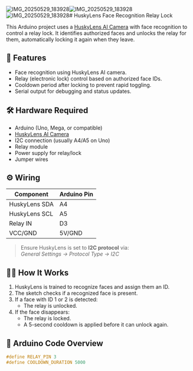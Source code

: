 ![IMG_20250529_183928](https://github.com/user-attachments/assets/c752d6a8-b048-4f54-90b1-becba405593c)![IMG_20250529_183928](https://github.com/user-attachments/assets/957601a2-3751-48bd-a215-9d49b7f53721)![IMG_20250529_183928](https://github.com/user-attachments/assets/72089270-5575-4a99-a87f-5df2b02fc0e9)# HuskyLens Face Recognition Relay Lock

This Arduino project uses a [HuskyLens AI Camera](https://www.dfrobot.com/product-1922.html) with face recognition to control a relay lock. It identifies authorized faces and unlocks the relay for them, automatically locking it again when they leave.

## 🧠 Features

- Face recognition using HuskyLens AI camera.
- Relay (electronic lock) control based on authorized face IDs.
- Cooldown period after locking to prevent rapid toggling.
- Serial output for debugging and status updates.

## 🛠️ Hardware Required

- Arduino (Uno, Mega, or compatible)
- [HuskyLens AI Camera](https://www.dfrobot.com/product-1922.html)
- I2C connection (usually A4/A5 on Uno)
- Relay module
- Power supply for relay/lock
- Jumper wires

## ⚙️ Wiring

| Component    | Arduino Pin |
|--------------|--------------|
| HuskyLens SDA | A4           |
| HuskyLens SCL | A5           |
| Relay IN     | D3           |
| VCC/GND      | 5V/GND       |

> Ensure HuskyLens is set to **I2C protocol** via:  
> *General Settings → Protocol Type → I2C*

## 🧑‍💻 How It Works

1. HuskyLens is trained to recognize faces and assign them an ID.
2. The sketch checks if a recognized face is present.
3. If a face with ID 1 or 2 is detected:
    - The relay is unlocked.
4. If the face disappears:
    - The relay is locked.
    - A 5-second cooldown is applied before it can unlock again.

## 📝 Arduino Code Overview

```cpp
#define RELAY_PIN 3
#define COOLDOWN_DURATION 5000



